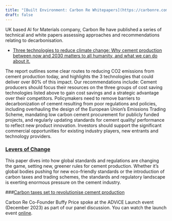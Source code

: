 ```yaml
---
title: "[Built Environment: Carbon Re Whitepapers](https://carbonre.com/whitepapers/)"
draft: false
---
```


UK based AI for Materials company, Carbon Re have published a series of technical and white papers assessing approaches and recommendations relating to decarbonisation.

- [Three technologies to reduce climate change:  Why cement production between now and 2030 matters to all humanity, and what we can do about it.](https://carbonre.com/three-technologies-to-reduce-climate-change) 

The report outlines some clear routes to reducing CO2 emissions from cement production today, and highlights the 3 technologies that could deliver over 80% of this impact. Our recommendations include:
Cement producers should focus their resources on the three groups of cost saving technologies listed above to gain cost savings and a strategic advantage over their competitors.
Policymakers need to remove barriers to decarbonization of cement resulting from poor regulations and policies, including overhauling the design of the European Union’s Emissions Trading Scheme, mandating low carbon cement procurement for publicly funded projects, and regularly updating standards for cement quality/ performance to reflect new product innovation.
Investors should support the significant commercial opportunities for existing industry players, new entrants and technology providers.

### [Levers of Change](https://carbonre.com/levers-of-change)

This paper dives into how global standards and regulations are changing the game, setting new, greener rules for cement production. Whether it’s global bodies pushing for new eco-friendly standards or the introduction of carbon taxes and trading schemes, the standards and regulatory landscape is exerting enormous pressure on the cement industry.

###[Carbon taxes set to revolutionise cement production](https://carbonre.com/carbon-taxes-set-to-revolutionise-cement-production/)

Carbon Re Co-Founder Buffy Price spoke at the ADViCE Launch event (December 2023) as part of our panel discussion. You can watch the launch event [online](https://www.youtube.com/watch?v=AqzKEXqrUb0). 
